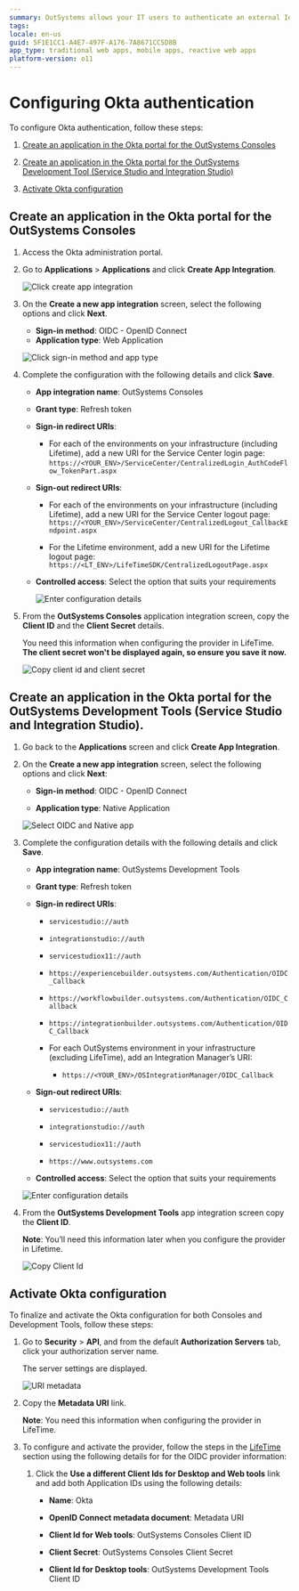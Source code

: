 ```yaml
---
summary: OutSystems allows your IT users to authenticate an external IdP via OpenID Connect.
tags:
locale: en-us
guid: 5F1E1CC1-A4E7-497F-A176-7A8671CC5D8B
app_type: traditional web apps, mobile apps, reactive web apps
platform-version: o11
---
```


# Configuring Okta authentication

To configure Okta authentication, follow these steps:

1. [Create an application in the Okta portal for the OutSystems Consoles](#create-an-application-in-the-okta-portal-for-the-outsystems-consoles)

1. [Create an application in the Okta portal for the OutSystems Development Tool (Service Studio and Integration Studio)](#create-an-application-in-the-okta-portal-for-the-outsystems-development-tools-service-studio-and-integration-studio)

1. [Activate Okta configuration](#activate-okta-configuration)

## Create an application in the Okta portal for the OutSystems Consoles

1. Access the Okta administration portal.

1. Go to **Applications** > **Applications** and click **Create App Integration**.

    ![Click create app integration](images/create-app-ok.png)

1. On the **Create a new app integration** screen, select the following options and click **Next**.

    * **Sign-in method**: OIDC - OpenID Connect
    * **Application type**: Web Application

    ![Click sign-in method and app type](images/select-app-type-ok.png)

1. Complete the configuration with the following details and click **Save**.

    * **App integration name**: OutSystems Consoles

    * **Grant type**: Refresh token

    * **Sign-in redirect URIs**:

        * For each of the environments on your infrastructure (including Lifetime), add  a new URI for the Service Center login page:
        ``https://<YOUR_ENV>/ServiceCenter/CentralizedLogin_AuthCodeFlow_TokenPart.aspx``

    * **Sign-out redirect URIs**:

        * For each of the environments on your infrastructure (including Lifetime), add a new URI for the Service Center logout page: ``https://<YOUR_ENV>/ServiceCenter/CentralizedLogout_CallbackEndpoint.aspx``

        * For the Lifetime environment, add a new URI for the Lifetime logout page: ``https://<LT_ENV>/LifeTimeSDK/CentralizedLogoutPage.aspx``

    * **Controlled access**: Select the option that suits your requirements

        ![Enter configuration details](images/config-consoles-ok.png)

1. From the **OutSystems Consoles** application integration screen, copy the **Client ID** and the **Client Secret** details.

    <div class="warning" markdown="1">

     You need this information when configuring the provider in LifeTime. **The client secret won't be displayed again, so ensure you save it now.**

    </div>

    ![Copy client id and client secret](images/client-cred-ok.png)

## Create an application in the Okta portal for the OutSystems Development Tools (Service Studio and Integration Studio).

1. Go back to the **Applications** screen and click **Create App Integration**.

1. On the **Create a new app integration** screen, select the following options and click **Next**:

    * **Sign-in method**: OIDC - OpenID Connect

    * **Application type**: Native Application

    ![Select OIDC and Native app](images/native-ok.png)

1. Complete the configuration details with the following details and click **Save**.

    * **App integration name**: OutSystems Development Tools

    * **Grant type**: Refresh token

    * **Sign-in redirect URIs**:

        * ``servicestudio://auth``

        * ``integrationstudio://auth``

        * ``servicestudiox11://auth``

        * ``https://experiencebuilder.outsystems.com/Authentication/OIDC_Callback``

        * ``https://workflowbuilder.outsystems.com/Authentication/OIDC_Callback``

        * ``https://integrationbuilder.outsystems.com/Authentication/OIDC_Callback``

        * For each OutSystems environment in your infrastructure (excluding LifeTime), add an Integration Manager’s URI:

            * ``https://<YOUR_ENV>/OSIntegrationManager/OIDC_Callback``

    * **Sign-out redirect URIs**:

        * ``servicestudio://auth``

        * ``integrationstudio://auth``

        * ``servicestudiox11://auth``

        * ``https://www.outsystems.com``

    * **Controlled access**: Select the option that suits your requirements

    ![Enter configuration details](images/config-tools-ok.png)

1. From the **OutSystems Development Tools** app integration screen copy the **Client ID**.

    **Note**: You’ll need this information later when you configure the provider in Lifetime.

    ![Copy Client Id](images/client-id-ok.png)

## Activate Okta configuration

To finalize and activate the Okta configuration for both Consoles and Development Tools, follow these steps:

1. Go to **Security** > **API**, and from the default **Authorization Servers** tab, click your authorization server name.

    The server settings are displayed.

    ![URI metadata](images/metadata-ok.png) 

1. Copy the **Metadata URI** link.

    **Note**: You need this information when configuring the provider in LifeTime.

1. To configure and activate the provider, follow the steps in the [LifeTime](#lifetime) section using the following details for for the OIDC provider information:

    1. Click the **Use a different Client Ids for Desktop and Web tools** link and add both Application IDs using the following details:

        * **Name**: Okta

        * **OpenID Connect metadata document**: Metadata URI

        * **Client Id for Web tools**: OutSystems Consoles Client ID

        * **Client Secret**: OutSystems Consoles Client Secret

        * **Client Id for Desktop tools**: OutSystems Development Tools Client ID

























